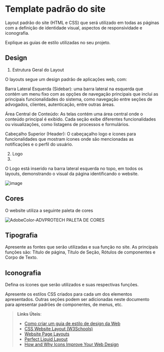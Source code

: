 # Template padrão do site

Layout padrão do site (HTML e CSS) que será utilizado em todas as páginas com a definição de identidade visual, aspectos de responsividade e iconografia.

Explique as guias de estilo utilizadas no seu projeto.

## Design

1. Estrutura Geral do Layout
   
  O layouts segue um design padrão de aplicações web, com:
  
  Barra Lateral Esquerda (Sidebar):  uma barra lateral na esquerda que contém um menu fixo com as opções de navegação principais que inclui as principais funcionalidades do sistema, como navegação entre seções de advogados, clientes, autenticação, entre outras áreas.
  
  Área Central de Conteúdo: As telas contém uma área central onde o conteúdo principal é exibido. Cada seção exibe diferentes funcionalidades ou visualizações, como listagens de processos e formulários.
  
  Cabeçalho Superior (Header): O cabeçaçalho logo e ícones para funcionalidades que mostram ícones onde são mencionadas as notificações e o perfil do usuário.

2. Logo
3. 
O Logo está inserido na barra lateral esquerda no topo, em todos os layouts, demonstrando o visual da página identificando o website.

![image](https://github.com/user-attachments/assets/bf5f3ed8-87f9-4fa7-8459-b93c397ec7e2)


## Cores
O website utiliza a seguinte paleta de cores 

![AdobeColor-ADVPROTECH PALETA DE CORES](https://github.com/user-attachments/assets/d790eecd-113e-4ec6-baa7-9e571456c48e)







## Tipografia

Apresente as fontes que serão utilizadas e sua função no site. As principais funções são: Título de página, Título de Seção, Rótulos de componentes e Corpo de Texto.


## Iconografia

Defina os ícones que serão utilizados e suas respectivas funções.

Apresente os estilos CSS criados para cada um dos elementos apresentados.
Outras seções podem ser adicionadas neste documento para apresentar padrões de componentes, de menus, etc.


> **Links Úteis**:
>
> -  [Como criar um guia de estilo de design da Web](https://edrodrigues.com.br/blog/como-criar-um-guia-de-estilo-de-design-da-web/#)
> - [CSS Website Layout (W3Schools)](https://www.w3schools.com/css/css_website_layout.asp)
> - [Website Page Layouts](http://www.cellbiol.com/bioinformatics_web_development/chapter-3-your-first-web-page-learning-html-and-css/website-page-layouts/)
> - [Perfect Liquid Layout](https://matthewjamestaylor.com/perfect-liquid-layouts)
> - [How and Why Icons Improve Your Web Design](https://usabilla.com/blog/how-and-why-icons-improve-you-web-design/)
